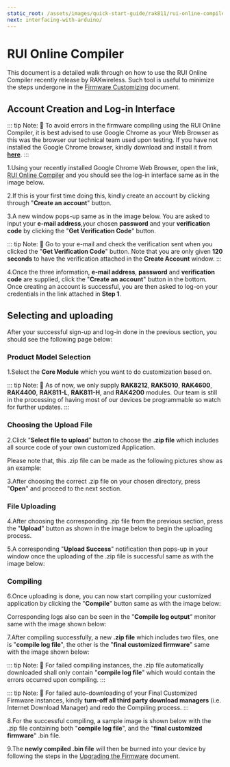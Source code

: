 ```yaml
---
static_root: /assets/images/quick-start-guide/rak811/rui-online-compiler
next: interfacing-with-arduino/
---
```


# RUI Online Compiler

This document is a detailed walk through on how to use the RUI Online Compiler recently release by RAKwireless. Such tool is useful to minimize the steps undergone in the [Firmware Customizing](https://doc.rakwireless.com/rak811-lora---evaluation-board/burning-the-bootloader-into-the-device) document.

## Account Creation and Log-in Interface

::: tip Note:
:pencil: To avoid errors in the firmware compiling using the RUI Online Compiler, it is best advised to use Google Chrome as your Web Browser as this was the browser our technical team used upon testing. If you have not installed the Google Chrome browser, kindly download and install it from **[here](https://www.google.com/chrome/)**.
:::

1.Using your recently installed Google Chrome Web Browser, open the link, [RUI Online Compiler](http://47.112.137.11:12090/#/user/login) and you should see the log-in interface same as in the image below.

<rk-img
  :src="`${$frontmatter.static_root}/b1osq3zcjjisbeqhbw5v.png`"
  width="100%"
  figure-number="1"
  caption="RUI Online Compiler Log-in Window"
/>

2.If this is your first time doing this, kindly create an account by clicking through "**Create an account**" button.

3.A new window pops-up same as in the image below. You are asked to input your **e-mail address**,your chosen **password** and your **verification code** by clicking the "**Get Verification Code**" button.

<rk-img
  :src="`${$frontmatter.static_root}/braswhitebuh33oaz3ns.png`"
  width="100%"
  figure-number="2"
  caption="RUI Online Compiler Sign-up Window"
/>

::: tip Note:
:pencil: Go to your e-mail and check the verification sent when you clicked the "**Get Verification Code**" button. Note that you are only given **120 seconds** to have the verification attached in the **Create Account** window.
:::

4.Once the three information, **e-mail address**, **password** and **verification code** are supplied, click the "**Create an account**" button in the bottom. Once creating an account is successful, you are then asked to log-on your credentials in the link attached in **Step 1**.

## Selecting and uploading

After your successful sign-up and log-in done in the previous section, you should see the following page below:

<rk-img
  :src="`${$frontmatter.static_root}/sc05a2h4fxqgiuit8ltj.png`"
  width="100%"
  figure-number="3"
  caption="RUI Online Compiler Dashboard"
/>

### Product Model Selection

1.Select the **Core Module** which you want to do customization based on.

::: tip Note:
:pencil: As of now, we only supply **RAK8212**, **RAK5010**, **RAK4600**, **RAK4400**, **RAK811-L**, **RAK811-H**, and **RAK4200** modules. Our team is still in the processing of having most of our devices be programmable so watch for further updates.
:::

### Choosing the Upload File

2.Click "**Select file to upload**” button to choose the **.zip file** which includes all source code of your own customized Application.

<rk-img
  :src="`${$frontmatter.static_root}/berjqqxwurxifkoikdrb.png`"
  width="100%"
  figure-number="4"
  caption="Choosing your Customized .zip file in the RUI Online Compiler"
/>

Please note that, this .zip file can be made as the following pictures show as an example:

<rk-img
  :src="`${$frontmatter.static_root}/bulgldidt55ohueksrcg.png`"
  width="100%"
  figure-number="5"
  caption="Sample files in the Customized Application .zip File"
/>

3.After choosing the correct .zip file on your chosen directory, press "**Open**" and proceed to the next section.

### File Uploading

4.After choosing the corresponding .zip file from the previous section, press the "**Upload**" button as shown in the image below to begin the uploading process.

<rk-img
  :src="`${$frontmatter.static_root}/dmxy8pph3jd6lzwh3l1z.png`"
  width="100%"
  figure-number="6"
  caption="RUI Online Compiler Uploading"
/>

5.A corresponding "**Upload Success**" notification then pops-up in your window once the uploading of the .zip file is successful same as with the image below:

<rk-img
  :src="`${$frontmatter.static_root}/tjkmvecfptby0ilwwqkc.png`"
  width="100%"
  figure-number="7"
  caption="RUI Online Compiler Uploading Success"
/>

### Compiling

6.Once uploading is done, you can now start compiling your customized application by clicking the "**Compile**" button same as with the image below:

<rk-img
  :src="`${$frontmatter.static_root}/hyrhkcj18gz4tgccqwko.png`"
  width="100%"
  figure-number="8"
  caption="RUI Online Compiler Compiling"
/>

Corresponding logs also can be seen in the "**Compile log output**" monitor same with the image shown below:

<rk-img
  :src="`${$frontmatter.static_root}/hxjpzr1sv5nw0a5ipuhi.png`"
  width="100%"
  figure-number="9"
  caption="RUI Online Compiler Compiling Logs"
/>

7.After compiling successfully, a new **.zip file** which includes two files, one is "**compile log file**", the other is the "**final customized firmware**" same with the image shown below:

<rk-img
  :src="`${$frontmatter.static_root}/eckuj9mipbwefieupcpz.png`"
  width="100%"
  figure-number="10"
  caption=" Final Customized Firmware Auto-downloaded"
/>

::: tip Note:
:pencil: For failed compiling instances, the .zip file automatically downloaded shall only contain "**compile log file**" which would contain the errors occurred upon compiling.
:::

::: tip Note:
:pencil: For failed auto-downloading of your Final Customized Firmware instances, kindly **turn-off all third party download managers** (i.e. Internet Download Manager) and redo the Compiling process.
:::

8.For the successful compiling, a sample image is shown below with the .zip file containing both "**compile log file**", and the "**final customized firmware**" .bin file.

<rk-img
  :src="`${$frontmatter.static_root}/aca52o0ukf3kzcoriatp.png`"
  width="100%"
  figure-number="11"
  caption="Final Customized Firmware sample File"
/>

9.The **newly compiled .bin file** will then be burned into your device by following the steps in the [Upgrading the Firmware](https://doc.rakwireless.com/rak811-lora---evaluation-board/upgrading-the-firmware) document.
